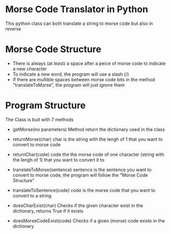 # Morse Code Translator in Python
This python class can both translate a string to morse code but also in reverse

# Morse Code Structure
- There is always (at least) a space after a peice of morse code to indicate a new character 
- To indicate a new word, the program will use a slash (/)
- If there are multible spaces between morse code bits in the method "translateToMorse", the program will just ignore them
 
# Program Structure

The Class is buit with 7 methods
- getMorse(no parameters)
Method return the dictionary used in the class

- returnMorse(char)
char is the string with the lengh of 1 that you want to convert to morse code

- returnChar(code)
code the the morse code of one character (string with the lengh of 1) that you want to convert it to

- translateToMorse(sentence)
sentence is the sentence you want to convert to morse code, the program will follow the "Morse Code Structure"

- translateToSentence(code)
code is the morse code that you want to convert to a string

- doesCharExist(char)
Checks if the given character exist in the dictionary, returns True if it exists

- doesMorseCodeExist(code)
Checks if a given (morse) code exists in the dictionary

